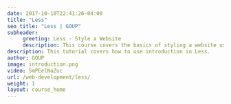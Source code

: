 ```yaml
---
date: 2017-10-10T22:41:26-04:00
title: "Less"
seo_title: "Less | GOUP"
subheader:
     greeting: Less - Style a Website
     description: This course covers the basics of styling a website using Less. Work your way through the videos/articles and I'll teach you everything you need to know to style a basic website!
description: This tutorial covers how to use introduction in Less.
author: GOUP
image: introduction.png
video: 5mPEelNaZuc
url: /web-development/less/
weight: 1
layout: course_home
---
```

